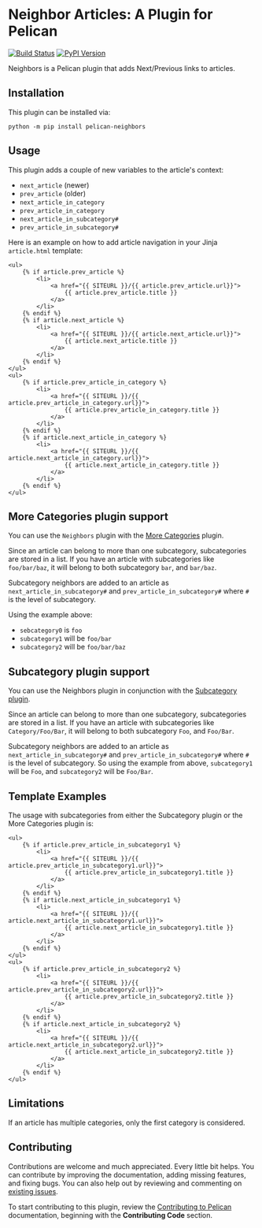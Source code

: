 # Neighbor Articles: A Plugin for Pelican

[![Build Status](https://img.shields.io/github/workflow/status/pelican-plugins/neighbors/build)](https://github.com/pelican-plugins/neighbors/actions) [![PyPI Version](https://img.shields.io/pypi/v/pelican-neighbors)](https://pypi.org/project/pelican-neighbors/)

Neighbors is a Pelican plugin that adds Next/Previous links to articles.


## Installation

This plugin can be installed via:

    python -m pip install pelican-neighbors


## Usage

This plugin adds a couple of new variables to the article's context:

* `next_article` (newer)
* `prev_article` (older)
* `next_article_in_category`
* `prev_article_in_category`
* `next_article_in_subcategory#`
* `prev_article_in_subcategory#`

Here is an example on how to add article navigation in your Jinja `article.html`
template:

```html+jinja
<ul>
    {% if article.prev_article %}
        <li>
            <a href="{{ SITEURL }}/{{ article.prev_article.url}}">
                {{ article.prev_article.title }}
            </a>
        </li>
    {% endif %}
    {% if article.next_article %}
        <li>
            <a href="{{ SITEURL }}/{{ article.next_article.url}}">
                {{ article.next_article.title }}
            </a>
        </li>
    {% endif %}
</ul>
<ul>
    {% if article.prev_article_in_category %}
        <li>
            <a href="{{ SITEURL }}/{{ article.prev_article_in_category.url}}">
                {{ article.prev_article_in_category.title }}
            </a>
        </li>
    {% endif %}
    {% if article.next_article_in_category %}
        <li>
            <a href="{{ SITEURL }}/{{ article.next_article_in_category.url}}">
                {{ article.next_article_in_category.title }}
            </a>
        </li>
    {% endif %}
</ul>
```

## More Categories plugin support

You can use the `Neighbors` plugin with the [More
Categories](https://github.com/pelican-plugins/more-categories) plugin.

Since an article can belong to more than one subcategory, subcategories are
stored in a list. If you have an article with subcategories like
`foo/bar/baz`, it will belong to both subcategory `bar`, and `bar/baz`.

Subcategory neighbors are added to an article as `next_article_in_subcategory#`
and `prev_article_in_subcategory#` where `#` is the level of subcategory.

Using the example above:
- `sebcategory0` is `foo`
- `subcategory1` will be `foo/bar`
- `subcategory2` will be `foo/bar/baz`

## Subcategory plugin support

You can use the Neighbors plugin in conjunction with the [Subcategory
plugin](https://github.com/getpelican/pelican-plugins/tree/master/subcategory).

Since an article can belong to more than one subcategory, subcategories are
stored in a list. If you have an article with subcategories like
`Category/Foo/Bar`, it will belong to both subcategory `Foo`, and `Foo/Bar`.

Subcategory neighbors are added to an article as `next_article_in_subcategory#`
and `prev_article_in_subcategory#` where `#` is the level of subcategory. So
using the example from above, `subcategory1` will be `Foo`, and `subcategory2`
will be `Foo/Bar`.

## Template Examples

The usage with subcategories from either the Subcategory plugin or the More Categories plugin is:

```html+jinja
<ul>
    {% if article.prev_article_in_subcategory1 %}
        <li>
            <a href="{{ SITEURL }}/{{ article.prev_article_in_subcategory1.url}}">
                {{ article.prev_article_in_subcategory1.title }}
            </a>
        </li>
    {% endif %}
    {% if article.next_article_in_subcategory1 %}
        <li>
            <a href="{{ SITEURL }}/{{ article.next_article_in_subcategory1.url}}">
                {{ article.next_article_in_subcategory1.title }}
            </a>
        </li>
    {% endif %}
</ul>
<ul>
    {% if article.prev_article_in_subcategory2 %}
        <li>
            <a href="{{ SITEURL }}/{{ article.prev_article_in_subcategory2.url}}">
                {{ article.prev_article_in_subcategory2.title }}
            </a>
        </li>
    {% endif %}
    {% if article.next_article_in_subcategory2 %}
        <li>
            <a href="{{ SITEURL }}/{{ article.next_article_in_subcategory2.url}}">
                {{ article.next_article_in_subcategory2.title }}
            </a>
        </li>
    {% endif %}
</ul>
```

## Limitations

If an article has multiple categories, only the first category is considered.


## Contributing

Contributions are welcome and much appreciated. Every little bit helps. You can contribute by improving the documentation, adding missing features, and fixing bugs. You can also help out by reviewing and commenting on [existing issues][].

To start contributing to this plugin, review the [Contributing to Pelican][] documentation, beginning with the **Contributing Code** section.

[existing issues]: https://github.com/pelican-plugins/neighbors/issues
[Contributing to Pelican]: https://docs.getpelican.com/en/latest/contribute.html
